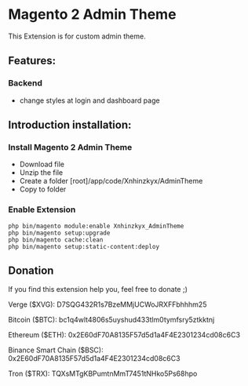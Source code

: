 # Magento 2 Admin Theme

This Extension is for custom admin theme.

## Features:

### Backend
- change styles at login and dashboard page

## Introduction installation:

### Install Magento 2 Admin Theme
- Download file
- Unzip the file
- Create a folder [root]/app/code/Xnhinzkyx/AdminTheme
- Copy to folder

### Enable Extension

```
php bin/magento module:enable Xnhinzkyx_AdminTheme
php bin/magento setup:upgrade
php bin/magento cache:clean
php bin/magento setup:static-content:deploy
```



## Donation
If you find this extension help you,  feel free to donate
;)

Verge ($XVG): D7SQG432R1s7BzeMMjUCWoJRXFFbhhhm25

Bitcoin ($BTC): bc1q4wlt4806s5uyshud433tlm0tymfsry5ztkktnj

Ethereum ($ETH): 0x2E60dF70A8135F57d5d1a4F4E2301234cd08c6C3

Binance Smart Chain ($BSC): 0x2E60dF70A8135F57d5d1a4F4E2301234cd08c6C3

Tron ($TRX): TQXsMTgKBPumtnMmT7451tNHko5Ps68hpo


